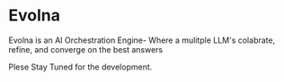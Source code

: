 # Evolna 
Evolna is an AI Orchestration Engine- Where a mulitple LLM's colabrate, refine, and converge on the best answers 

Plese Stay Tuned for the development. 

